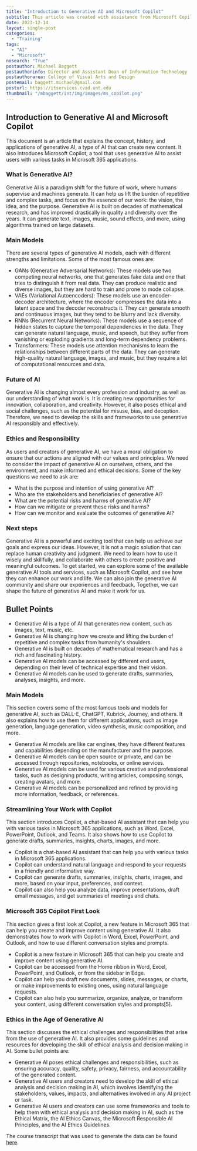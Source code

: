 ```yaml
---
title: "Introduction to Generative AI and Microsoft Copilot"
subtitle: This article was created with assistance from Microsoft Copilot, Bing Chat AI.
date: 2023-12-14
layout: single-post
categories:
  - "Training"
tags: 
  - "AI"
  - "Microsoft"
nosearch: "True"
postauthor: Michael Baggett
postauthorinfo: Director and Assistant Dean of Information Technology
postauthorarea: College of Visual Arts and Design
postemail: baggett.michael@gmail.com
posturl: https://itservices.cvad.unt.edu
thumbnail: "/mbaggett/int/img/images/ms_copilot.png"
---
```

## Introduction to Generative AI and Microsoft Copilot

This document is an article that explains the concept, history, and applications of generative AI, a type of AI that can create new content. It also introduces Microsoft Copilot, a tool that uses generative AI to assist users with various tasks in Microsoft 365 applications.

### What is Generative AI?
Generative AI is a paradigm shift for the future of work, where humans supervise and machines generate. It can help us lift the burden of repetitive and complex tasks, and focus on the essence of our work: the vision, the idea, and the purpose. Generative AI is built on decades of mathematical research, and has improved drastically in quality and diversity over the years. It can generate text, images, music, sound effects, and more, using algorithms trained on large datasets.

### Main Models
There are several types of generative AI models, each with different strengths and limitations. Some of the most famous ones are:
- GANs (Generative Adversarial Networks): These models use two competing neural networks, one that generates fake data and one that tries to distinguish it from real data. They can produce realistic and diverse images, but they are hard to train and prone to mode collapse.
- VAEs (Variational Autoencoders): These models use an encoder-decoder architecture, where the encoder compresses the data into a latent space and the decoder reconstructs it. They can generate smooth and continuous images, but they tend to be blurry and lack diversity.
- RNNs (Recurrent Neural Networks): These models use a sequence of hidden states to capture the temporal dependencies in the data. They can generate natural language, music, and speech, but they suffer from vanishing or exploding gradients and long-term dependency problems.
- Transformers: These models use attention mechanisms to learn the relationships between different parts of the data. They can generate high-quality natural language, images, and music, but they require a lot of computational resources and data.

### Future of AI
Generative AI is changing almost every profession and industry, as well as our understanding of what work is. It is creating new opportunities for innovation, collaboration, and creativity. However, it also poses ethical and social challenges, such as the potential for misuse, bias, and deception. Therefore, we need to develop the skills and frameworks to use generative AI responsibly and effectively.

### Ethics and Responsibility
As users and creators of generative AI, we have a moral obligation to ensure that our actions are aligned with our values and principles. We need to consider the impact of generative AI on ourselves, others, and the environment, and make informed and ethical decisions. Some of the key questions we need to ask are:
- What is the purpose and intention of using generative AI?
- Who are the stakeholders and beneficiaries of generative AI?
- What are the potential risks and harms of generative AI?
- How can we mitigate or prevent these risks and harms?
- How can we monitor and evaluate the outcomes of generative AI?

### Next steps 
Generative AI is a powerful and exciting tool that can help us achieve our goals and express our ideas. However, it is not a magic solution that can replace human creativity and judgment. We need to learn how to use it wisely and skillfully, and collaborate with others to create positive and meaningful outcomes. To get started, we can explore some of the available generative AI tools and services, such as Microsoft Copilot, and see how they can enhance our work and life. We can also join the generative AI community and share our experiences and feedback. Together, we can shape the future of generative AI and make it work for us.

## Bullet Points
- Generative AI is a type of AI that generates new content, such as images, text, music, etc.
- Generative AI is changing how we create and lifting the burden of repetitive and complex tasks from humanity's shoulders.
- Generative AI is built on decades of mathematical research and has a rich and fascinating history.
- Generative AI models can be accessed by different end users, depending on their level of technical expertise and their vision.
- Generative AI models can be used to generate drafts, summaries, analyses, insights, and more.

### Main Models
This section covers some of the most famous tools and models for generative AI, such as DALL-E, ChatGPT, Kubrick, Journey, and others. It also explains how to use them for different applications, such as image generation, language generation, video synthesis, music composition, and more. 
- Generative AI models are like car engines, they have different features and capabilities depending on the manufacturer and the purpose.
- Generative AI models can be open source or private, and can be accessed through repositories, notebooks, or online services.
- Generative AI models can be used for various creative and professional tasks, such as designing products, writing articles, composing songs, creating avatars, and more.
- Generative AI models can be personalized and refined by providing more information, feedback, or references.

### Streamlining Your Work with Copilot
This section introduces Copilot, a chat-based AI assistant that can help you with various tasks in Microsoft 365 applications, such as Word, Excel, PowerPoint, Outlook, and Teams. It also shows how to use Copilot to generate drafts, summaries, insights, charts, images, and more. 
- Copilot is a chat-based AI assistant that can help you with various tasks in Microsoft 365 applications.
- Copilot can understand natural language and respond to your requests in a friendly and informative way.
- Copilot can generate drafts, summaries, insights, charts, images, and more, based on your input, preferences, and context.
- Copilot can also help you analyze data, improve presentations, draft email messages, and get summaries of meetings and chats.

### Microsoft 365 Copilot First Look
This section gives a first look at Copilot, a new feature in Microsoft 365 that can help you create and improve content using generative AI. It also demonstrates how to work with Copilot in Word, Excel, PowerPoint, and Outlook, and how to use different conversation styles and prompts.
- Copilot is a new feature in Microsoft 365 that can help you create and improve content using generative AI.
- Copilot can be accessed from the Home ribbon in Word, Excel, PowerPoint, and Outlook, or from the sidebar in Edge.
- Copilot can help you draft new documents, slides, messages, or charts, or make improvements to existing ones, using natural language requests.
- Copilot can also help you summarize, organize, analyze, or transform your content, using different conversation styles and prompts[5].

### Ethics in the Age of Generative AI
This section discusses the ethical challenges and responsibilities that arise from the use of generative AI. It also provides some guidelines and resources for developing the skill of ethical analysis and decision making in AI. Some bullet points are:
- Generative AI poses ethical challenges and responsibilities, such as ensuring accuracy, quality, safety, privacy, fairness, and accountability of the generated content.
- Generative AI users and creators need to develop the skill of ethical analysis and decision making in AI, which involves identifying the stakeholders, values, impacts, and alternatives involved in any AI project or task.
- Generative AI users and creators can use some frameworks and tools to help them with ethical analysis and decision making in AI, such as the Ethical Matrix, the AI Ethics Canvas, the Microsoft Responsible AI Principles, and the AI Ethics Guidelines.

The course transcript that was used to generate the data can be found [here](/mbaggett/projects/ms-linkedin-ai-transcript 'Course Transcript - Input for AI'). 